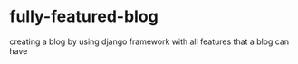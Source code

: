 # fully-featured-blog
creating a blog by using django framework with all features that a blog can have 
